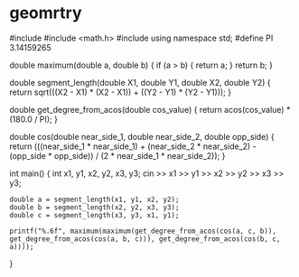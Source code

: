 # geomrtry

#include <iostream>
#include <math.h>
#include <cmath>
using namespace std;
#define PI 3.14159265

double maximum(double a, double b)
{
    if (a > b)
    {
        return a;
    }
    return b;
}

double segment_length(double X1, double Y1, double X2, double Y2)
{
    return sqrt(((X2 - X1) * (X2 - X1)) + ((Y2 - Y1) * (Y2 - Y1)));
}

double get_degree_from_acos(double cos_value)
{
    return acos(cos_value) * (180.0 / PI);
}

double cos(double near_side_1, double near_side_2, double opp_side)
{
    return (((near_side_1 * near_side_1) + (near_side_2 * near_side_2) - (opp_side * opp_side)) / (2 * near_side_1 * near_side_2));
}

int main()
{
    int x1, y1, x2, y2, x3, y3;
    cin >> x1 >> y1 >> x2 >> y2 >> x3 >> y3;

    double a = segment_length(x1, y1, x2, y2);
    double b = segment_length(x2, y2, x3, y3);
    double c = segment_length(x3, y3, x1, y1);

    printf("%.6f", maximum(maximum(get_degree_from_acos(cos(a, c, b)), get_degree_from_acos(cos(a, b, c))), get_degree_from_acos(cos(b, c, a))));
}
